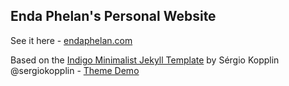 ## Enda Phelan's Personal Website 

See it here - [endaphelan.com](http://endaphelan.me)

Based on the [Indigo Minimalist Jekyll Template](https://github.com/sergiokopplin/indigo) by Sérgio Kopplin @sergiokopplin - [Theme Demo](http://sergiokopplin.github.io/indigo/)
